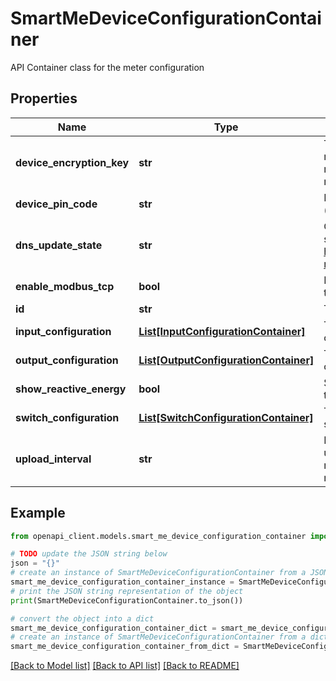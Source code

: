 # SmartMeDeviceConfigurationContainer

API Container class for the meter configuration

## Properties

Name | Type | Description | Notes
------------ | ------------- | ------------- | -------------
**device_encryption_key** | **str** | The encryption key used to decrypt messages received from an external meter (used only for the smart-me modules) | [optional] 
**device_pin_code** | **str** | PIN code to enter on a external meter (e.g. for the FNN meters) | [optional] 
**dns_update_state** | **str** | Configuration of the dynamic DNS service. More information: http://wiki.smart-me.com/index.php/Dynamisches_DNS | [optional] 
**enable_modbus_tcp** | **bool** | Enables or disables Modbus TCP (if the meter supports it). | [optional] 
**id** | **str** | The ID of the device | [optional] 
**input_configuration** | [**List[InputConfigurationContainer]**](InputConfigurationContainer.md) | The configuration for the intput outputs | [optional] 
**output_configuration** | [**List[OutputConfigurationContainer]**](OutputConfigurationContainer.md) | The configuration for the external outputs | [optional] 
**show_reactive_energy** | **bool** | Shows the reactive energy values (if the meter supports it). | [optional] 
**switch_configuration** | [**List[SwitchConfigurationContainer]**](SwitchConfigurationContainer.md) | The configuration for the phase switches | [optional] 
**upload_interval** | **str** | Number of seconds the device will upload the data. For smaller values maybe a professional license is needed. | [optional] 

## Example

```python
from openapi_client.models.smart_me_device_configuration_container import SmartMeDeviceConfigurationContainer

# TODO update the JSON string below
json = "{}"
# create an instance of SmartMeDeviceConfigurationContainer from a JSON string
smart_me_device_configuration_container_instance = SmartMeDeviceConfigurationContainer.from_json(json)
# print the JSON string representation of the object
print(SmartMeDeviceConfigurationContainer.to_json())

# convert the object into a dict
smart_me_device_configuration_container_dict = smart_me_device_configuration_container_instance.to_dict()
# create an instance of SmartMeDeviceConfigurationContainer from a dict
smart_me_device_configuration_container_from_dict = SmartMeDeviceConfigurationContainer.from_dict(smart_me_device_configuration_container_dict)
```
[[Back to Model list]](../README.md#documentation-for-models) [[Back to API list]](../README.md#documentation-for-api-endpoints) [[Back to README]](../README.md)


